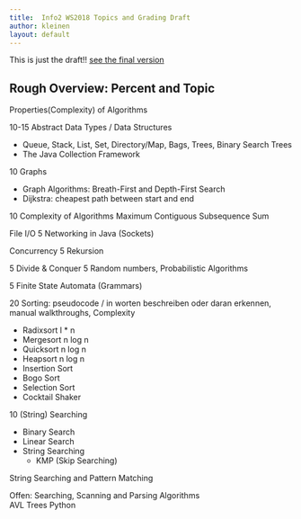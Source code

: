 ```yaml
---
title:  Info2 WS2018 Topics and Grading Draft
author: kleinen
layout: default
---
```


This is just the draft!! [see the final version](../topics_and_grading/)


Rough Overview: Percent and Topic                                                  
-------------------------------------------------------------------

Properties(Complexity) of Algorithms

10-15 Abstract Data Types / Data Structures
- Queue, Stack, List, Set, Directory/Map, Bags, Trees, Binary Search Trees
- The Java Collection Framework

10 Graphs
- Graph Algorithms: Breath-First and Depth-First Search
- Dijkstra: cheapest path between start and end

10 Complexity of Algorithms
Maximum Contiguous Subsequence Sum

  File I/O
5 Networking in Java (Sockets)

Concurrency
5 Rekursion

5 Divide & Conquer
5 Random numbers, Probabilistic Algorithms

5 Finite State Automata (Grammars)

20 Sorting: pseudocode / in worten beschreiben oder daran erkennen, manual walkthroughs, Complexity
- Radixsort l * n
- Mergesort n log n
- Quicksort n log n
- Heapsort n log n
- Insertion Sort
- Bogo Sort
- Selection Sort
- Cocktail Shaker    


10 (String) Searching
- Binary Search
- Linear Search
- String Searching
    - KMP (Skip Searching)

String Searching and Pattern Matching



Offen:
Searching, Scanning and Parsing Algorithms                         
AVL Trees
Python
